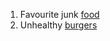 1. Favourite junk [food][1]
2. Unhealthy [burgers][2]

<!--more-->

[1]:  /kfc "Kentucky fried chicken"
[2]:  /mac "Macdonalds"
